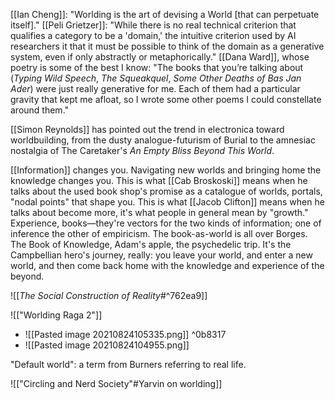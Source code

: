 [[Ian Cheng]]: "Worlding is the art of devising a World [that can perpetuate itself]." [[Peli Grietzer]]: "While there is no real technical criterion that qualifies a category to be a 'domain,' the intuitive criterion used by AI researchers it that it must be possible to think of the domain as a generative system, even if only abstractly or metaphorically." [[Dana Ward]], whose poetry is some of the best I know: "The books that you’re talking about (_Typing Wild Speech_, _The Squeakquel_, _Some Other Deaths of Bas Jan Ader_) were just really generative for me. Each of them had a particular gravity that kept me afloat, so I wrote some other poems I could constellate around them."

[[Simon Reynolds]] has pointed out the trend in electronica toward worldbuilding, from the dusty analogue-futurism of Burial to the amnesiac nostalgia of The Caretaker's _An Empty Bliss Beyond This World_.

[[Information]] changes you. Navigating new worlds and bringing home the knowledge changes you. This is what [[Cab Broskoski]] means when he talks about the used book shop's promise as a catalogue of worlds, portals, "nodal points" that shape you. This is what [[Jacob Clifton]] means when he talks about become more, it's what people in general mean by "growth." Experience, books—they're vectors for the two kinds of information; one of inference the other of empiricism. The book-as-world is all over Borges. The Book of Knowledge, Adam's apple, the psychedelic trip. It's the Campbellian hero's journey, really: you leave your world, and enter a new world, and then come back home with the knowledge and experience of the beyond.

![[_The Social Construction of Reality_#^762ea9]]

![["Worlding Raga 2"]]

- ![[Pasted image 20210824105335.png]]
 ^0b8317
- ![[Pasted image 20210824104955.png]]

"Default world": a term from Burners referring to real life.

![["Circling and Nerd Society"#Yarvin on worlding]]